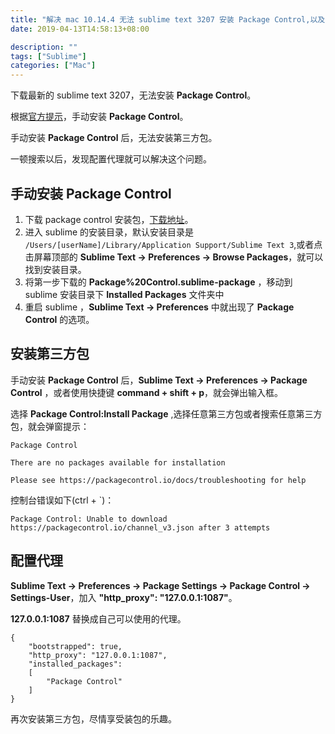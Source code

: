 ```yaml
---
title: "解决 mac 10.14.4 无法 sublime text 3207 安装 Package Control,以及安装第三方包报错 `Package Control There are no packages available for installation`"
date: 2019-04-13T14:58:13+08:00

description: ""
tags: ["Sublime"]
categories: ["Mac"]
---
```


下载最新的 sublime text 3207，无法安装 **Package Control**。

根据[官方提示](https://packagecontrol.io/installation)，手动安装 **Package Control**。

手动安装 **Package Control** 后，无法安装第三方包。

一顿搜索以后，发现配置代理就可以解决这个问题。

<!--more-->

## 手动安装 Package Control

1. 下载 package control 安装包，[下载地址](https://packagecontrol.io/Package%20Control.sublime-package)。
2. 进入 sublime 的安装目录，默认安装目录是 `/Users/[userName]/Library/Application Support/Sublime Text 3`,或者点击屏幕顶部的 **Sublime Text -> Preferences -> Browse Packages**，就可以找到安装目录。
3. 将第一步下载的 **Package%20Control.sublime-package** ，移动到 sublime 安装目录下 **Installed Packages** 文件夹中
4. 重启 sublime ，**Sublime Text -> Preferences** 中就出现了 **Package Control** 的选项。

## 安装第三方包

手动安装 **Package Control** 后，**Sublime Text -> Preferences -> Package Control** ，或者使用快捷键 **command + shift + p**，就会弹出输入框。

选择 **Package Control:Install Package** ,选择任意第三方包或者搜索任意第三方包，就会弹窗提示：

```
Package Control

There are no packages available for installation

Please see https://packagecontrol.io/docs/troubleshooting for help
```

控制台错误如下(ctrl + `)：

```
Package Control: Unable to download https://packagecontrol.io/channel_v3.json after 3 attempts
```

## 配置代理

**Sublime Text -> Preferences -> Package Settings -> Package Control -> Settings-User**，加入 **"http_proxy": "127.0.0.1:1087"**。

**127.0.0.1:1087** 替换成自己可以使用的代理。

```
{
    "bootstrapped": true,
    "http_proxy": "127.0.0.1:1087",
    "installed_packages":
    [
        "Package Control"
    ]
}

```

再次安装第三方包，尽情享受装包的乐趣。

